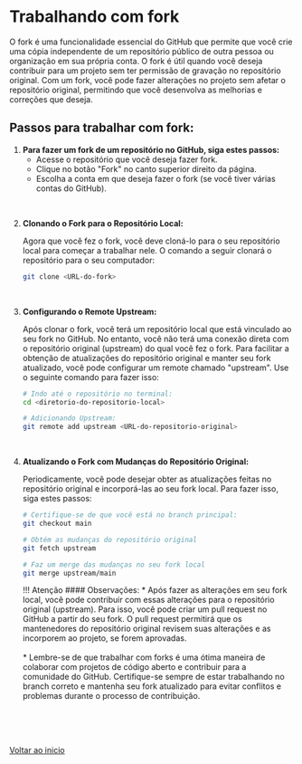 # Trabalhando com fork

O fork é uma funcionalidade essencial do GitHub que permite que você crie uma cópia independente de um repositório público de outra pessoa ou organização em sua própria conta. O fork é útil quando você deseja contribuir para um projeto sem ter permissão de gravação no repositório original. Com um fork, você pode fazer alterações no projeto sem afetar o repositório original, permitindo que você desenvolva as melhorias e correções que deseja.

## Passos para trabalhar com fork:
1. **Para fazer um fork de um repositório no GitHub, siga estes passos:**
    - Acesse o repositório que você deseja fazer fork.
    - Clique no botão "Fork" no canto superior direito da página.
    - Escolha a conta em que deseja fazer o fork (se você tiver várias contas do GitHub).
<br>

2. **Clonando o Fork para o Repositório Local:**
    
    Agora que você fez o fork, você deve cloná-lo para o seu repositório local para começar a trabalhar nele. O comando a seguir clonará o repositório para o seu computador:
    ```bash
    git clone <URL-do-fork>
    ```
<br>

3. **Configurando o Remote Upstream:**

    Após clonar o fork, você terá um repositório local que está vinculado ao seu fork no GitHub. No entanto, você não terá uma conexão direta com o repositório original (upstream) do qual você fez o fork. Para facilitar a obtenção de atualizações do repositório original e manter seu fork atualizado, você pode configurar um remote chamado "upstream". Use o seguinte comando para fazer isso:
    ```bash
    # Indo até o repositório no terminal:
    cd <diretorio-do-repositorio-local>

    # Adicionando Upstream:
    git remote add upstream <URL-do-repositorio-original>
    ```
<br>

4. **Atualizando o Fork com Mudanças do Repositório Original:**

    Periodicamente, você pode desejar obter as atualizações feitas no repositório original e incorporá-las ao seu fork local. Para fazer isso, siga estes passos:
    ```bash
    # Certifique-se de que você está no branch principal:
    git checkout main

    # Obtém as mudanças do repositório original
    git fetch upstream

    # Faz um merge das mudanças no seu fork local
    git merge upstream/main
    ```
    !!! Atenção
        #### Observações:
         * Após fazer as alterações em seu fork local, você pode contribuir com essas alterações para o repositório original (upstream). Para isso, você pode criar um pull request no GitHub a partir do seu fork. O pull request permitirá que os mantenedores do repositório original revisem suas alterações e as incorporem ao projeto, se forem aprovadas.<br><br>
        * Lembre-se de que trabalhar com forks é uma ótima maneira de colaborar com projetos de código aberto e contribuir para a comunidade do GitHub. Certifique-se sempre de estar trabalhando no branch correto e mantenha seu fork atualizado para evitar conflitos e problemas durante o processo de contribuição. <br><br>

<br>

<br>

[Voltar ao inicio](/README.md)